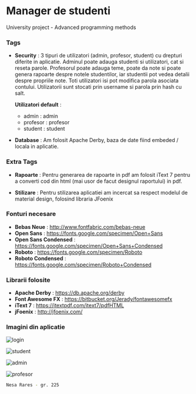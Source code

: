 # Manager de studenti

University project - Advanced programming methods

### Tags
- **Security** : 3 tipuri de utilizatori (admin, profesor, student) cu drepturi diferite in aplicatie. Adminul poate adauga studenti si utilizatori, cat si reseta parole. Profesorul poate adauga teme, poate da note si poate genera rapoarte despre notele studentilor, iar studentii pot vedea detalii despre propriile note. Toti utilizatori isi pot modifica parola asociata contului. Utilizatorii sunt stocati prin username si parola prin hash cu salt.

    **Utilizatori default** : 
    - admin : admin
    - profesor : profesor
    - student : student
 
- **Database** : Am folosit Apache Derby, baza de date fiind embeded / locala in aplicatie.

### Extra Tags
- **Rapoarte** : Pentru generarea de rapoarte in pdf am folosit iText 7 pentru a converti cod din html (mai usor de facut designul raportului) in pdf.

- **Stilizare** : Pentru stilizarea aplicatiei am incercat sa respect modelul de material design, folosind libraria JFoenix

### Fonturi necesare
- **Bebas Neue** : http://www.fontfabric.com/bebas-neue
- **Open Sans** : https://fonts.google.com/specimen/Open+Sans
- **Open Sans Condensed** : https://fonts.google.com/specimen/Open+Sans+Condensed
- **Roboto** : https://fonts.google.com/specimen/Roboto
- **Roboto Condensed** : https://fonts.google.com/specimen/Roboto+Condensed

### Librarii folosite
- **Apache Derby** : https://db.apache.org/derby
- **Font Awesome FX** : https://bitbucket.org/Jerady/fontawesomefx
- **iText 7** : https://itextpdf.com/itext7/pdfHTML
- **jFoenix** : http://jfoenix.com/

### Imagini din aplicatie

![login](https://user-images.githubusercontent.com/35651901/36538958-dc2d7b50-17dd-11e8-90c1-049a3b4a1601.gif)

![student](https://user-images.githubusercontent.com/35651901/36551387-22a2ff2a-1800-11e8-9b32-b7412cd7053c.gif)

![admin](https://user-images.githubusercontent.com/35651901/36551865-435a1388-1801-11e8-9199-4061cc9304d8.gif)

![profesor](https://user-images.githubusercontent.com/35651901/36553810-fc325f88-1805-11e8-9bda-d455bcc899f3.gif)

```sh
Nesa Rares - gr. 225
```
